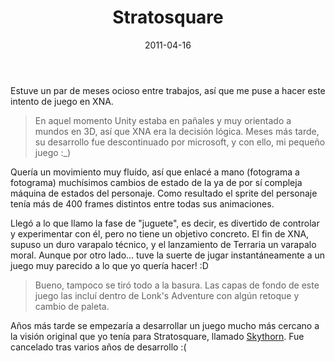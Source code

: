 ﻿---
layout: post
title: Stratosquare
date: 2011-04-16
description: Mi primer intento serio de juego
img: assets/img/cover/stratosquare.png
video: pKi6fX5NSmw
tags: [Juegos]
words: 1 minuto
status: published
---

Estuve un par de meses ocioso entre trabajos, así que me puse a hacer este intento de juego en XNA.

<blockquote>En aquel momento Unity estaba en pañales y muy orientado a mundos en 3D, así que XNA era la decisión lógica. Meses más tarde, su desarrollo fue descontinuado por microsoft, y con ello, mi pequeño juego :_)</blockquote>

Quería un movimiento muy fluído, así que enlacé a mano (fotograma a fotograma) muchísimos cambios de estado de la ya de por sí compleja máquina de estados del personaje. Como resultado el sprite del personaje tenía más de 400 frames distintos entre todas sus animaciones.

Llegó a lo que llamo la fase de "juguete", es decir, es divertido de controlar y experimentar con él, pero no tiene un objetivo concreto. El fin de XNA, supuso un duro varapalo técnico, y el lanzamiento de Terraria un varapalo moral. Aunque por otro lado... tuve la suerte de jugar instantáneamente a un juego muy parecido a lo que yo quería hacer! :D

<blockquote>Bueno, tampoco se tiró todo a la basura. Las capas de fondo de este juego las incluí dentro de Lonk's Adventure con algún retoque y cambio de paleta.</blockquote>

Años más tarde se empezaría a desarrollar un juego mucho más cercano a la visión original que yo tenía para Stratosquare, llamado [Skythorn](http://skytorngame.com/). Fue cancelado tras varios años de desarrollo :(
